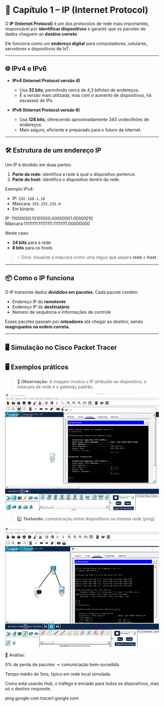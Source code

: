 # 📡 Capítulo 1 – IP (Internet Protocol)

O **IP (Internet Protocol)** é um dos protocolos de rede mais importantes, responsável por **identificar dispositivos** e garantir que os pacotes de dados cheguem ao **destino correto**.

Ele funciona como um **endereço digital** para computadores, celulares, servidores e dispositivos de IoT.  

---

## 🌐 IPv4 e IPv6

- **IPv4 (Internet Protocol versão 4)**  
  - Usa **32 bits**, permitindo cerca de 4,3 bilhões de endereços.  
  - É a versão mais utilizada, mas com o aumento de dispositivos, há escassez de IPs.

- **IPv6 (Internet Protocol versão 6)**  
  - Usa **128 bits**, oferecendo aproximadamente 340 undecilhões de endereços.  
  - Mais seguro, eficiente e preparado para o futuro da internet.

---

## 🛠 Estrutura de um endereço IP

Um IP é dividido em duas partes:

1. **Parte da rede:** identifica a rede à qual o dispositivo pertence.  
2. **Parte do host:** identifica o dispositivo dentro da rede.

Exemplo IPv4:

- IP: `192.168.1.10`  
- Máscara: `255.255.255.0`  
- Em binário:  

IP: 11000000.10101000.00000001.00001010
Máscara:11111111.11111111.11111111.00000000

Neste caso:  
- **24 bits** para a rede  
- **8 bits** para os hosts

> 💡 Dica: visualize a máscara como uma régua que separa **rede** e **host**.

---

## 📦 Como o IP funciona

O IP transmite dados **divididos em pacotes**. Cada pacote contém:  

- Endereço IP do **remetente**  
- Endereço IP do **destinatário**  
- Número de sequência e informações de controle

Esses pacotes passam por **roteadores** até chegar ao destino, sendo **reagrupados na ordem correta**.

---

## 🖥️ Simulação no Cisco Packet Tracer

## 🖥️ Exemplos práticos


>  📌  **Observação:** A imagem mostra o IP atribuído ao dispositivo, a máscara de rede e o gateway padrão.

![Exemplo do ipconfig](ipconfig.png)

> 2️⃣ **Testando:** comunicação entre dispositivos na mesma rede (ping)


![Exemplo do ping](ping.png)

📌 Análise:

0% de perda de pacotes → comunicação bem-sucedida.

Tempo médio de 5ms, típico em rede local simulada.

Como está usando Hub, o tráfego é enviado para todos os dispositivos, mas só o destino responde.


ping google.com
tracert google.com
